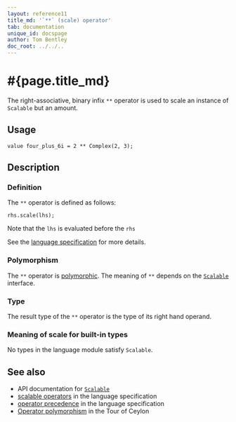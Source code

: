 ```yaml
---
layout: reference11
title_md: '`**` (scale) operator'
tab: documentation
unique_id: docspage
author: Tom Bentley
doc_root: ../../..
---
```


# #{page.title_md}

The right-associative, binary infix `**` operator is used to scale an instance of `Scalable` but an amount.

## Usage 

<!-- try: -->
<!-- check:none -->
    value four_plus_6i = 2 ** Complex(2, 3);

## Description

### Definition

The `**` operator is defined as follows:

<!-- try: -->
<!-- check:none -->
    rhs.scale(lhs);

Note that the `lhs` is evaluated before the `rhs`

See the [language specification](#{site.urls.spec_current}#listmap) for more details.

### Polymorphism

The `**` operator is [polymorphic](#{page.doc_root}/reference/operator/operator-polymorphism). 
The meaning of `**` depends on the 
[`Scalable`](#{site.urls.apidoc_1_1}/Scalable.type.html) interface.

### Type

The result type of the `**` operator is the type of its right hand operand.

### Meaning of scale for built-in types

No types in the language module satisfy `Scalable`.

## See also

* API documentation for [`Scalable`](#{site.urls.apidoc_1_1}/Scalable.type.html)
* [scalable operators](#{site.urls.spec_current}#listmap) in the 
  language specification
* [operator precedence](#{site.urls.spec_current}#operatorprecedence) in the 
  language specification
* [Operator polymorphism](#{page.doc_root}/tour/language-module/#operator_polymorphism) 
  in the Tour of Ceylon

